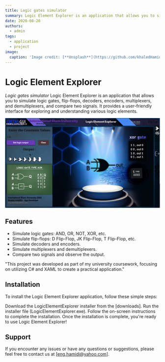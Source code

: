 ```yaml
---
title: Logic gates simulator
summary: Logic Element Explorer is an application that allows you to simulate logic gates, flip-flops, decoders, encoders, multiplexers, and demultiplexers, and compare two signals. It provides a user-friendly interface for exploring and understanding various logic elements.
date: 2020-08-20
authors:
  - admin
tags:
  - application
  - project
image:
  caption: 'Image credit: [**Unsplash**](https://github.com/khaledHamidi/Logic-Element-Explorer/blob/main/image.jpg)'
---
```


# Logic Element Explorer
_Logic gates simulator_
Logic Element Explorer is an application that allows you to simulate logic gates, flip-flops, decoders, encoders, multiplexers, and demultiplexers, and compare two signals. It provides a user-friendly interface for exploring and understanding various logic elements.

![Logic Element Explorer Screenshot](https://github.com/khaledHamidi/Logic-Element-Explorer/blob/main/image.jpg)

## Features

- Simulate logic gates: AND, OR, NOT, XOR, etc.
- Simulate flip-flops: D Flip-Flop, JK Flip-Flop, T Flip-Flop, etc.
- Simulate decoders and encoders.
- Simulate multiplexers and demultiplexers.
- Compare two signals and observe the output.

"This project was developed as part of my university coursework, focusing on utilizing C# and XAML to create a practical application."

## Installation

To install the Logic Element Explorer application, follow these simple steps:

Download the LogicElementExplorer installer from the [downloads].
Run the installer file (LogicElementExplorer.exe).
Follow the on-screen instructions to complete the installation.
Once the installation is complete, you're ready to use Logic Element Explorer!


## Support

If you encounter any issues or have any questions or suggestions, please feel free to contact us at [eng.hamidi@yahoo.com].
